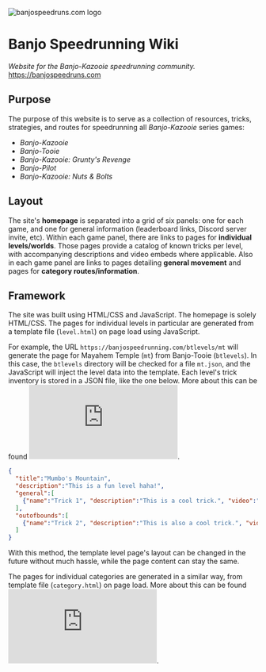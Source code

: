 ![banjospeedruns.com logo](https://github.com/Dechrissen/Banjo_Speedrunning_Wiki/blob/master/images/banjospeedruns-logo.png)

# Banjo Speedrunning Wiki
*Website for the Banjo-Kazooie speedrunning community.*  
https://banjospeedruns.com  

## Purpose
The purpose of this website is to serve as a collection of resources, tricks, strategies, and routes for speedrunning all *Banjo-Kazooie* series games:

- *Banjo-Kazooie*
- *Banjo-Tooie*
- *Banjo-Kazooie: Grunty's Revenge*
- *Banjo-Pilot*
- *Banjo-Kazooie: Nuts & Bolts*

## Layout
The site's **homepage** is separated into a grid of six panels: one for each game, and one for general information (leaderboard links, Discord server invite, etc). Within each game panel, there are links to pages for **individual levels/worlds**. Those pages provide a catalog of known tricks per level, with accompanying descriptions and video embeds where applicable. Also in each game panel are links to pages detailing **general movement** and pages for **category routes/information**.

## Framework
The site was built using HTML/CSS and JavaScript. The homepage is solely HTML/CSS. The pages for individual levels in particular are generated from a template file (`level.html`) on page load using JavaScript.  

For example, the URL `https://banjospeedrunning.com/btlevels/mt` will generate the page for Mayahem Temple (`mt`) from Banjo-Tooie (`btlevels`). In this case, the `btlevels` directory will be checked for a file `mt.json`, and the JavaScript will inject the level data into the template. Each level's trick inventory is stored in a JSON file, like the one below. More about this can be found ![here](https://github.com/Dechrissen/Banjo_Speedrunning_Wiki/blob/master/JSON_Guidelines/Level_Guidelines.md).

```JSON
{
  "title":"Mumbo's Mountain",
  "description":"This is a fun level haha!",
  "general":[
    {"name":"Trick 1", "description":"This is a cool trick.", "video":"https://www.youtube.com/embed/tAq4nIyZWJ8"}
  ],
  "outofbounds":[
    {"name":"Trick 2", "description":"This is also a cool trick.", "video":"https://www.youtube.com/embed/LMvXeUZFbgg"}
  ]
}
```

With this method, the template level page's layout can be changed in the future without much hassle, while the page content can stay the same.  

The pages for individual categories are generated in a similar way, from template file (`category.html`) on page load. More about this can be found ![here](https://github.com/Dechrissen/Banjo_Speedrunning_Wiki/blob/master/JSON_Guidelines/Category_Guidelines.md).
